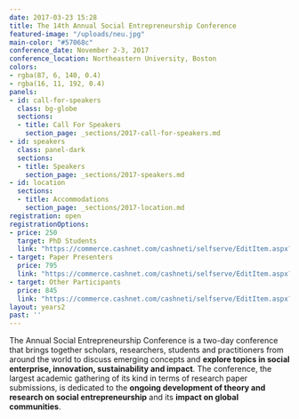 ```yaml
---
date: 2017-03-23 15:28
title: The 14th Annual Social Entrepreneurship Conference
featured-image: "/uploads/neu.jpg"
main-color: "#57068c"
conference_date: November 2-3, 2017
conference_location: Northeastern University, Boston
colors:
- rgba(87, 6, 140, 0.4)
- rgba(16, 11, 192, 0.4)
panels:
- id: call-for-speakers
  class: bg-globe
  sections:
  - title: Call For Speakers
    section_page: _sections/2017-call-for-speakers.md
- id: speakers
  class: panel-dark
  sections:
  - title: Speakers
    section_page: _sections/2017-speakers.md
- id: location
  sections:
  - title: Accommodations
    section_page: _sections/2017-location.md
registration: open
registrationOptions:
- price: 250
  target: PhD Students
  link: "https://commerce.cashnet.com/cashneti/selfserve/EditItem.aspx?PC=SFDM2-ASECF&ItemCount=1"
- target: Paper Presenters
  price: 795
  link: "https://commerce.cashnet.com/cashneti/selfserve/EditItem.aspx?PC=SFDM2-ASECF&ItemCount=1"
- target: Other Participants
  price: 845
  link: "https://commerce.cashnet.com/cashneti/selfserve/EditItem.aspx?PC=SFDM2-ASECF&ItemCount=1"
layout: years2
past: ''
---
```



The Annual Social Entrepreneurship Conference is a two-day conference that brings together scholars, researchers, students and practitioners from around the world to discuss emerging concepts and **explore topics in social enterprise, innovation, sustainability and impact**. The conference, the largest academic gathering of its kind in terms of research paper submissions, is dedicated to the **ongoing development of theory and research on social entrepreneurship** and its **impact on global communities**.
